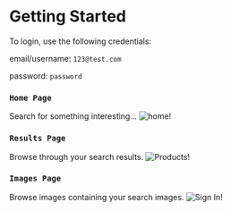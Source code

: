 # Getting Started

To login, use the following credentials:

email/username: `123@test.com`

password: `password`

### `Home Page`

Search for something interesting...
![home!](https://i.imgur.com/OlUxlvd.png)

### `Results Page`

Browse through your search results.
![Products!](https://i.imgur.com/p0jBcMg.png)

### `Images Page`

Browse images containing your search images.
![Sign In!](https://i.imgur.com/7y3nSTH.png)
